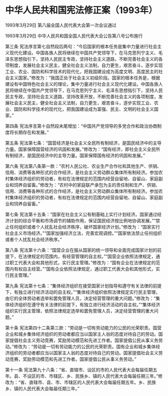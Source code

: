 # 中华人民共和国宪法修正案（1993年）

1993年3月29日 第八届全国人民代表大会第一次会议通过

1993年3月29日 中华人民共和国全国人民代表大会公告第八号公布施行

第三条 宪法序言第七自然段后两句：“今后国家的根本任务是集中力量进行社会主义现代化建设。中国各族人民将继续在中国共产党领导下，在马克思列宁主义、毛泽东思想指引下，坚持人民民主专政，坚持社会主义道路，不断完善社会主义的各项制度，发展社会主义民主，健全社会主义法制，自力更生，艰苦奋斗，逐步实现工业、农业、国防和科学技术的现代化，把我国建设成为高度文明、高度民主的社会主义国家。”修改为：“我国正处于社会主义初级阶段。国家的根本任务是，根据建设有中国特色社会主义的理论，集中力量进行社会主义现代化建设。中国各族人民将继续在中国共产党领导下，在马克思列宁主义、毛泽东思想指引下，坚持人民民主专政，坚持社会主义道路，坚持改革开放，不断完善社会主义的各项制度，发展社会主义民主，健全社会主义法制，自力更生，艰苦奋斗，逐步实现工业、农业、国防和科学技术的现代化，把我国建设成为富强、民主、文明的社会主义国家。”

第四条 宪法序言第十自然段末尾增加：“中国共产党领导的多党合作和政治协商制度将长期存在和发展。”

第五条 宪法第七条：“国营经济是社会主义全民所有制经济，是国民经济中的主导力量。国家保障国营经济的巩固和发展。”修改为：“国有经济，即社会主义全民所有制经济，是国民经济中的主导力量。国家保障国有经济的巩固和发展。”

第六条 宪法第八条第一款：“农村人民公社、农业生产合作社和其他生产、供销、信用、消费等各种形式的合作经济，是社会主义劳动群众集体所有制经济。参加农村集体经济组织的劳动者，有权在法律规定的范围内经营自留地、自留山、家庭副业和饲养自留畜。”修改为：“农村中的家庭联产承包为主的责任制和生产、供销、信用、消费等各种形式的合作经济，是社会主义劳动群众集体所有制经济。参加农村集体经济组织的劳动者，有权在法律规定的范围内经营自留地、自留山、家庭副业和饲养自留畜。”

第七条 宪法第十五条：“国家在社会主义公有制基础上实行计划经济。国家通过经济计划的综合平衡和市场调节的辅助作用，保证国民经济按比例地协调发展。”“禁止任何组织或者个人扰乱社会经济秩序，破坏国家经济计划。”修改为：“国家实行社会主义市场经济。”“国家加强经济立法，完善宏观调控。”“国家依法禁止任何组织或者个人扰乱社会经济秩序。”

第八条 宪法第十六条：“国营企业在服从国家的统一领导和全面完成国家计划的前提下，在法律规定的范围内，有经营管理的自主权。”“国营企业依照法律规定，通过职工代表大会和其他形式，实行民主管理。”修改为：“国有企业在法律规定的范围内有权自主经营。”“国有企业依照法律规定，通过职工代表大会和其他形式，实行民主管理。”

第九条 宪法第十七条：“集体经济组织在接受国家计划指导和遵守有关法律的前提下，有独立进行经济活动的自主权。”“集体经济组织依照法律规定实行民主管理，由它的全体劳动者选举和罢免管理人员，决定经营管理的重大问题。”修改为：“集体经济组织在遵守有关法律的前提下，有独立进行经济活动的自主权。”“集体经济组织实行民主管理，依照法律规定选举和罢免管理人员，决定经营管理的重大问题。”

第十条 宪法第四十二条第三款：“劳动是一切有劳动能力的公民的光荣职责。国营企业和城乡集体经济组织的劳动者都应当以国家主人翁的态度对待自己的劳动。国家提倡社会主义劳动竞赛，奖励劳动模范和先进工作者。国家提倡公民从事义务劳动。”修改为：“劳动是一切有劳动能力的公民的光荣职责。国有企业和城乡集体经济组织的劳动者都应当以国家主人翁的态度对待自己的劳动。国家提倡社会主义劳动竞赛，奖励劳动模范和先进工作者。国家提倡公民从事义务劳动。”

第十一条 宪法第九十八条：“省、直辖市、设区的市的人民代表大会每届任期五年。县、不设区的市、市辖区、乡、民族乡、镇的人民代表大会每届任期三年。”修改为：“省、直辖市、县、市、市辖区的人民代表大会每届任期五年。乡、民族乡、镇的人民代表大会每届任期三年。”
